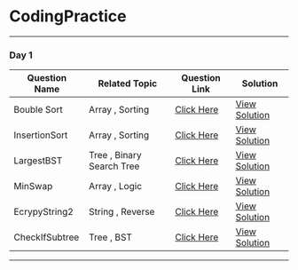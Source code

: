 # CodingPractice
***
### Day 1

Question Name | Related Topic | Question Link | Solution
--- | --- | --- | ---
Bouble Sort | Array , Sorting | [Click Here](https://practice.geeksforgeeks.org/problems/bubble-sort/1) | [View Solution](./Day1/BubbleSort.cpp)
InsertionSort |  Array , Sorting | [Click Here](https://practice.geeksforgeeks.org/problems/insertion-sort/1) | [View Solution](./Day1/InsertionSort.cpp)
LargestBST | Tree , Binary Search Tree | [Click Here](https://practice.geeksforgeeks.org/problems/largest-bst/1) | [View Solution](./Day1/LargestBST.cpp)
MinSwap | Array , Logic | [Click Here](https://practice.geeksforgeeks.org/problems/minimum-swaps/1) | [View Solution](./Day1/MinSwap.cpp)
EcrypyString2 | String , Reverse | [Click Here](https://practice.geeksforgeeks.org/problems/encrypt-the-string-21117/1#) | [View Solution](./Day1/EcrypyString2.cpp)
CheckIfSubtree | Tree , BST | [Click Here](https://practice.geeksforgeeks.org/problems/check-if-subtree/1) | [View Solution](./Day1/CheckIfSubtree.cpp)

***
